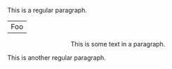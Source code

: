 This is a regular paragraph.

<table>
    <tr>
        <td>Foo</td>
    </tr>
</table>

 <p align="center">This is some text in a paragraph.</p> 
 
This is another regular paragraph.
